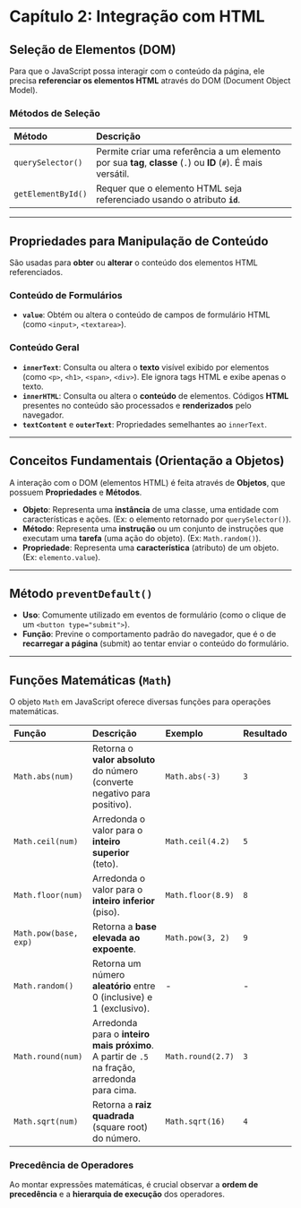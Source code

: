 # Capítulo 2: Integração com HTML

## Seleção de Elementos (DOM)

Para que o JavaScript possa interagir com o conteúdo da página, ele precisa **referenciar os elementos HTML** através do DOM (Document Object Model).

### Métodos de Seleção

| Método             | Descrição                                                                                                      |
| :----------------- | :------------------------------------------------------------------------------------------------------------- |
| `querySelector()`  | Permite criar uma referência a um elemento por sua **tag**, **classe** (`.`) ou **ID** (`#`). É mais versátil. |
| `getElementById()` | Requer que o elemento HTML seja referenciado usando o atributo **`id`**.                                       |

---

## Propriedades para Manipulação de Conteúdo

São usadas para **obter** ou **alterar** o conteúdo dos elementos HTML referenciados.

### Conteúdo de Formulários

- **`value`**: Obtém ou altera o conteúdo de campos de formulário HTML (como `<input>`, `<textarea>`).

### Conteúdo Geral

- **`innerText`**: Consulta ou altera o **texto** visível exibido por elementos (como `<p>`, `<h1>`, `<span>`, `<div>`). Ele ignora tags HTML e exibe apenas o texto.
- **`innerHTML`**: Consulta ou altera o **conteúdo** de elementos. Códigos **HTML** presentes no conteúdo são processados e **renderizados** pelo navegador.
- **`textContent`** e **`outerText`**: Propriedades semelhantes ao `innerText`.

---

## Conceitos Fundamentais (Orientação a Objetos)

A interação com o DOM (elementos HTML) é feita através de **Objetos**, que possuem **Propriedades** e **Métodos**.

- **Objeto**: Representa uma **instância** de uma classe, uma entidade com características e ações. (Ex: o elemento retornado por `querySelector()`).
- **Método**: Representa uma **instrução** ou um conjunto de instruções que executam uma **tarefa** (uma ação do objeto). (Ex: `Math.random()`).
- **Propriedade**: Representa uma **característica** (atributo) de um objeto. (Ex: `elemento.value`).

---

## Método `preventDefault()`

- **Uso**: Comumente utilizado em eventos de formulário (como o clique de um `<button type="submit">`).
- **Função**: Previne o comportamento padrão do navegador, que é o de **recarregar a página** (submit) ao tentar enviar o conteúdo do formulário.

---

## Funções Matemáticas (`Math`)

O objeto `Math` em JavaScript oferece diversas funções para operações matemáticas.

| Função                | Descrição                                                                                   | Exemplo           | Resultado |
| :-------------------- | :------------------------------------------------------------------------------------------ | :---------------- | :-------- |
| `Math.abs(num)`       | Retorna o **valor absoluto** do número (converte negativo para positivo).                   | `Math.abs(-3)`    | `3`       |
| `Math.ceil(num)`      | Arredonda o valor para o **inteiro superior** (teto).                                       | `Math.ceil(4.2)`  | `5`       |
| `Math.floor(num)`     | Arredonda o valor para o **inteiro inferior** (piso).                                       | `Math.floor(8.9)` | `8`       |
| `Math.pow(base, exp)` | Retorna a **base elevada ao expoente**.                                                     | `Math.pow(3, 2)`  | `9`       |
| `Math.random()`       | Retorna um número **aleatório** entre 0 (inclusive) e 1 (exclusivo).                        | -                 | -         |
| `Math.round(num)`     | Arredonda para o **inteiro mais próximo**. A partir de `.5` na fração, arredonda para cima. | `Math.round(2.7)` | `3`       |
| `Math.sqrt(num)`      | Retorna a **raiz quadrada** (square root) do número.                                        | `Math.sqrt(16)`   | `4`       |

### Precedência de Operadores

Ao montar expressões matemáticas, é crucial observar a **ordem de precedência** e a **hierarquia de execução** dos operadores.
